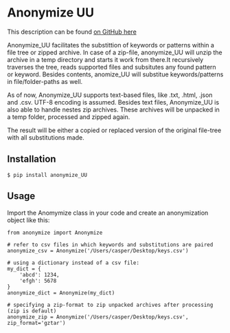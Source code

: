 # Anonymize UU

This description can be found [on GitHub here](https://github.com/cskaandorp/anonymize)

Anonymize_UU facilitates the substittion of keywords or patterns within a file tree or zipped archive. In case of a zip-file, anonymize_UU will unzip the archive in a temp directory and starts it work from there.It recursively traverses the tree, reads supported files and subsitutes any found pattern or keyword. Besides contents, anomize_UU will substitue keywords/patterns in file/folder-paths as well.

As of now, Anonymize_UU supports text-based files, like .txt, .html, .json and .csv. UTF-8 encoding is assumed. Besides text files, Anonymize_UU is also able to handle nestes zip archives. These archives will be unpacked in a temp folder, processed and zipped again.

The result will be either a copied or replaced version of the original file-tree with all substitutions made.

## Installation

`$ pip install anonymize_UU`

## Usage

Import the Anomymize class in your code and create an anonymization object like this:

```
from anonymize import Anonymize

# refer to csv files in which keywords and substitutions are paired
anonymize_csv = Anonymize('/Users/casper/Desktop/keys.csv')

# using a dictionary instead of a csv file:
my_dict = {
    'abcd': 1234,
    'efgh': 5678
}
anonymize_dict = Anonymize(my_dict)

# specifying a zip-format to zip unpacked archives after processing (zip is default)
anonymize_zip = Anonymize('/Users/casper/Desktop/keys.csv', zip_format='gztar')
```